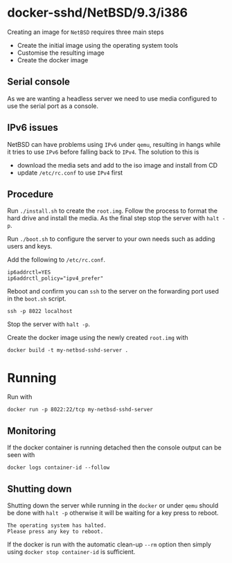# docker-sshd/NetBSD/9.3/i386

Creating an image for `NetBSD` requires three main steps

- Create the initial image using the operating system tools
- Customise the resulting image
- Create the docker image

## Serial console

As we are wanting a headless server we need to use media configured to use the serial port as a console.

## IPv6 issues

NetBSD can have problems using `IPv6` under `qemu`, resulting in hangs while it tries to use `IPv6` before falling back to `IPv4`. The solution to this is

- download the media sets and add to the iso image and install from CD
- update `/etc/rc.conf` to use `IPv4` first

## Procedure

Run `./install.sh` to create the `root.img`. Follow the process to format the hard drive and install the media. As the final step stop the server with `halt -p`.

Run `./boot.sh` to configure the server to your own needs such as adding users and keys. 

Add the following to `/etc/rc.conf`.

```
ip6addrctl=YES
ip6addrctl_policy="ipv4_prefer"
```

Reboot and confirm you can `ssh` to the server on the forwarding port used in the `boot.sh` script. 

```
ssh -p 8022 localhost
```

Stop the server with `halt -p`.

Create the docker image using the newly created `root.img` with 

```
docker build -t my-netbsd-sshd-server .
```

# Running

Run with

```
docker run -p 8022:22/tcp my-netbsd-sshd-server
```

## Monitoring

If the docker container is running detached then the console output can be seen with

```
docker logs container-id --follow
```

## Shutting down

Shutting down the server while running in the `docker` or under `qemu` should be done with `halt -p` otherwise it will be waiting for a key press to reboot. 

```
The operating system has halted.
Please press any key to reboot.
```

If the docker is run with the automatic clean-up `--rm` option then simply using `docker stop container-id` is sufficient.
